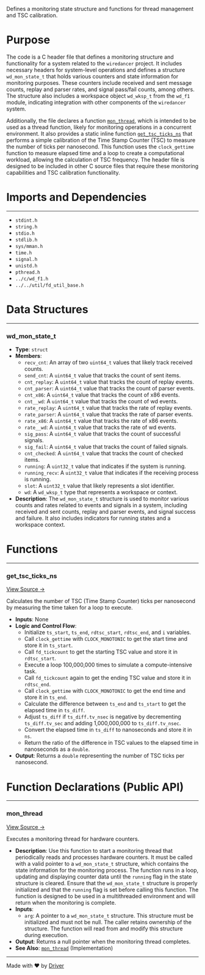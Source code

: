 <!--------------------------------------------------------------------------------->
<!-- IMPORTANT: This file is auto-generated by Driver (https://driver.ai). -------->
<!-- Manual edits may be overwritten on future commits. --------------------------->
<!--------------------------------------------------------------------------------->

Defines a monitoring state structure and functions for thread management and TSC calibration.

# Purpose
The code is a C header file that defines a monitoring structure and functionality for a system related to the `wiredancer` project. It includes necessary headers for system-level operations and defines a structure `wd_mon_state_t` that holds various counters and state information for monitoring purposes. These counters include received and sent message counts, replay and parser rates, and signal pass/fail counts, among others. The structure also includes a workspace object `wd_wksp_t` from the `wd_f1` module, indicating integration with other components of the `wiredancer` system.

Additionally, the file declares a function [`mon_thread`](<#mon_thread>), which is intended to be used as a thread function, likely for monitoring operations in a concurrent environment. It also provides a static inline function [`get_tsc_ticks_ns`](<#get_tsc_ticks_ns>) that performs a simple calibration of the Time Stamp Counter (TSC) to measure the number of ticks per nanosecond. This function uses the `clock_gettime` function to measure elapsed time and a loop to create a computational workload, allowing the calculation of TSC frequency. The header file is designed to be included in other C source files that require these monitoring capabilities and TSC calibration functionality.
# Imports and Dependencies

---
- `stdint.h`
- `string.h`
- `stdio.h`
- `stdlib.h`
- `sys/mman.h`
- `time.h`
- `signal.h`
- `unistd.h`
- `pthread.h`
- `../c/wd_f1.h`
- `../../util/fd_util_base.h`


# Data Structures

---
### wd\_mon\_state\_t
- **Type**: ``struct``
- **Members**:
    - `recv_cnt`: An array of two `uint64_t` values that likely track received counts.
    - `send_cnt`: A `uint64_t` value that tracks the count of sent items.
    - `cnt_replay`: A `uint64_t` value that tracks the count of replay events.
    - `cnt_parser`: A `uint64_t` value that tracks the count of parser events.
    - `cnt_x86`: A `uint64_t` value that tracks the count of x86 events.
    - `cnt__wd`: A `uint64_t` value that tracks the count of wd events.
    - `rate_replay`: A `uint64_t` value that tracks the rate of replay events.
    - `rate_parser`: A `uint64_t` value that tracks the rate of parser events.
    - `rate_x86`: A `uint64_t` value that tracks the rate of x86 events.
    - `rate__wd`: A `uint64_t` value that tracks the rate of wd events.
    - `sig_pass`: A `uint64_t` value that tracks the count of successful signals.
    - `sig_fail`: A `uint64_t` value that tracks the count of failed signals.
    - `cnt_checked`: A `uint64_t` value that tracks the count of checked items.
    - `running`: A `uint32_t` value that indicates if the system is running.
    - `running_recv`: A `uint32_t` value that indicates if the receiving process is running.
    - `slot`: A `uint32_t` value that likely represents a slot identifier.
    - `wd`: A `wd_wksp_t` type that represents a workspace or context.
- **Description**: The `wd_mon_state_t` structure is used to monitor various counts and rates related to events and signals in a system, including received and sent counts, replay and parser events, and signal success and failure. It also includes indicators for running states and a workspace context.


# Functions

---
### get\_tsc\_ticks\_ns<!-- {{#callable:get_tsc_ticks_ns}} -->
[View Source →](<../../../../../src/wiredancer/test/wd_f1_mon.h#L42>)

Calculates the number of TSC (Time Stamp Counter) ticks per nanosecond by measuring the time taken for a loop to execute.
- **Inputs**: None
- **Logic and Control Flow**:
    - Initialize `ts_start`, `ts_end`, `rdtsc_start`, `rdtsc_end`, and `i` variables.
    - Call `clock_gettime` with `CLOCK_MONOTONIC` to get the start time and store it in `ts_start`.
    - Call `fd_tickcount` to get the starting TSC value and store it in `rdtsc_start`.
    - Execute a loop 100,000,000 times to simulate a compute-intensive task.
    - Call `fd_tickcount` again to get the ending TSC value and store it in `rdtsc_end`.
    - Call `clock_gettime` with `CLOCK_MONOTONIC` to get the end time and store it in `ts_end`.
    - Calculate the difference between `ts_end` and `ts_start` to get the elapsed time in `ts_diff`.
    - Adjust `ts_diff` if `ts_diff.tv_nsec` is negative by decrementing `ts_diff.tv_sec` and adding 1,000,000,000 to `ts_diff.tv_nsec`.
    - Convert the elapsed time in `ts_diff` to nanoseconds and store it in `ns`.
    - Return the ratio of the difference in TSC values to the elapsed time in nanoseconds as a `double`.
- **Output**: Returns a `double` representing the number of TSC ticks per nanosecond.


# Function Declarations (Public API)

---
### mon\_thread<!-- {{#callable_declaration:mon_thread}} -->
[View Source →](<../../../../../src/wiredancer/test/wd_f1_mon.h#L38>)

Executes a monitoring thread for hardware counters.
- **Description**: Use this function to start a monitoring thread that periodically reads and processes hardware counters. It must be called with a valid pointer to a `wd_mon_state_t` structure, which contains the state information for the monitoring process. The function runs in a loop, updating and displaying counter data until the `running` flag in the state structure is cleared. Ensure that the `wd_mon_state_t` structure is properly initialized and that the `running` flag is set before calling this function. The function is designed to be used in a multithreaded environment and will return when the monitoring is complete.
- **Inputs**:
    - `arg`: A pointer to a `wd_mon_state_t` structure. This structure must be initialized and must not be null. The caller retains ownership of the structure. The function will read from and modify this structure during execution.
- **Output**: Returns a null pointer when the monitoring thread completes.
- **See Also**: [`mon_thread`](<wd_f1_mon.c.md#mon_thread>)  (Implementation)



---
Made with ❤️ by [Driver](https://www.driver.ai/)